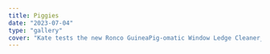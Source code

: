 ```yaml
---
title: Piggies
date: "2023-07-04"
type: "gallery"
cover: "Kate tests the new Ronco GuineaPig-omatic Window Ledge Cleaner_573831272_o.jpg"
---
```

